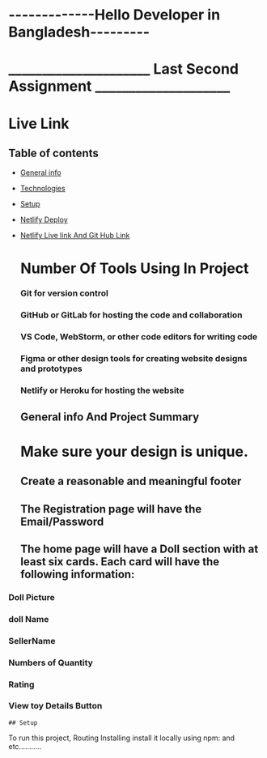 #      -------------Hello  Developer  in Bangladesh--------- 

# _____________________ Last Second Assignment ____________________

 # Live Link 
 
 ## Table of contents
* [General info](#general-info)
* [Technologies](#technologies)
* [Setup](#setup)
* [Netlify Deploy](#setup)
* [Netlify Live link And Git Hub Link](#setup)
    # Number Of Tools Using In Project 
    ### Git for version control
    ### GitHub or GitLab for hosting the code and collaboration
    ### VS Code, WebStorm, or other code editors for writing code
    ###  Figma or other design tools for creating website designs and prototypes
    ### Netlify or Heroku for hosting the website
    ## General info And Project Summary 
 
   # Make sure your design is unique.
   ## Create a reasonable and meaningful footer
   ## The Registration page will have the Email/Password
    ## The home page will have a Doll section with at least six cards. Each card will have the following information:

### Doll Picture

 ### doll Name

 ### SellerName

 ### Numbers of Quantity

 ### Rating

 ### View toy Details Button


 
    ## Setup
   To run this project, Routing Installing install it locally using npm:
   and etc........... 